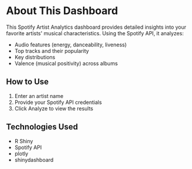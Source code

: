 # About This Dashboard

This Spotify Artist Analytics dashboard provides detailed insights into your favorite artists' musical characteristics. Using the Spotify API, it analyzes:

- Audio features (energy, danceability, liveness)
- Top tracks and their popularity
- Key distributions
- Valence (musical positivity) across albums

## How to Use

1. Enter an artist name
2. Provide your Spotify API credentials
3. Click Analyze to view the results

## Technologies Used

- R Shiny
- Spotify API
- plotly
- shinydashboard 